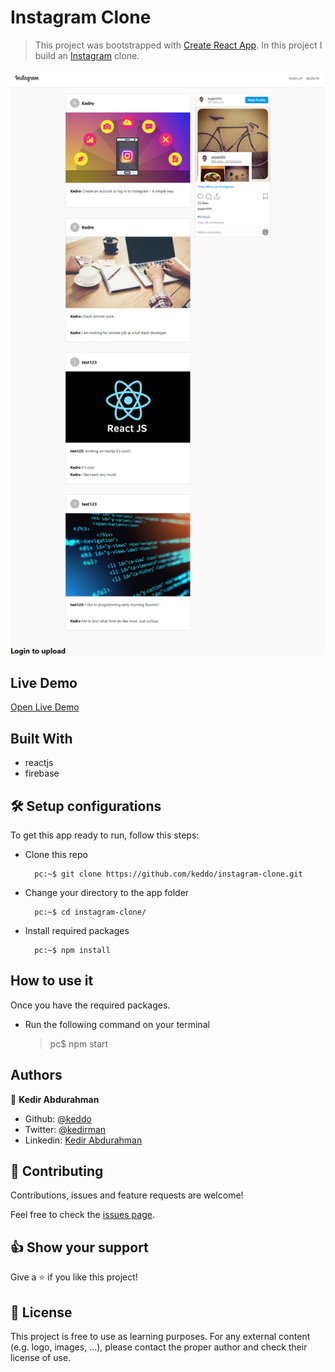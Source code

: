 # Instagram Clone
> This project was bootstrapped with [Create React App](https://github.com/facebook/create-react-app). In this project I build an [Instagram](https://instagram.com/) clone.

![screenshot](./app_screenshot.png)

## Live Demo

[Open Live Demo](https://instagram-react-app-67d58.web.app)


## Built With

- reactjs
- firebase

## 🛠 Setup configurations

To get this app ready to run, follow this steps:

* Clone this repo

        pc:~$ git clone https://github.com/keddo/instagram-clone.git

* Change your directory to the app folder

        pc:~$ cd instagram-clone/

* Install required packages

        pc:~$ npm install
    
## How to use it

Once you have the required packages. 
* Run the following command on your terminal
   > pc$ npm start
## Authors

👤 **Kedir Abdurahman**
- Github: [@keddo](https://github.com/keddo)
- Twitter: [@kedirman](https://twitter.com/kedirman)
- Linkedin: [Kedir Abdurahman](https://linkedin.com/in/kedirabdurahman/)

## 🤝 Contributing

Contributions, issues and feature requests are welcome!

Feel free to check the [issues page](https://github.com/keddo/covid-19-tracker/issues/1).

## 👍 Show your support

Give a ⭐️ if you like this project!

## 📝 License

This project is free to use as learning purposes. For any external content (e.g. logo, images, ...), please contact the proper author and check their license of use.